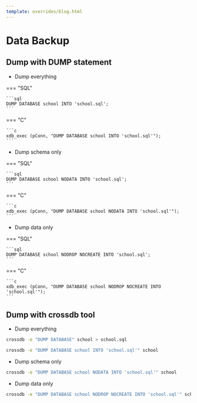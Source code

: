 ```yaml
---
template: overrides/blog.html
---
```


# Data Backup

## Dump with DUMP statement

- Dump everything

=== "SQL"

	```sql
	DUMP DATABASE school INTO 'school.sql';
	```

=== "C"

	```c
	xdb_exec (pConn, "DUMP DATABASE school INTO 'school.sql'");
	```

- Dump schema only

=== "SQL"

	```sql
	DUMP DATABASE school NODATA INTO 'school.sql';
	```

=== "C"

	```c
	xdb_exec (pConn, "DUMP DATABASE school NODATA INTO 'school.sql'");
	```

- Dump data only

=== "SQL"

	```sql
	DUMP DATABASE school NODROP NOCREATE INTO 'school.sql';
	```

=== "C"

	```c
	xdb_exec (pConn, "DUMP DATABASE school NODROP NOCREATE INTO 'school.sql'");
	```

## Dump with crossdb tool

- Dump everything

```bash
crossdb -e "DUMP DATABASE" school > school.sql
```

```bash
crossdb -e "DUMP DATABASE school INTO 'school.sql'" school
```

- Dump schema only

```bash
crossdb -e "DUMP DATABASE school NODATA INTO 'school.sql'" school
```

- Dump data only

```bash
crossdb -e "DUMP DATABASE school NODROP NOCREATE INTO 'school.sql'" school
```
